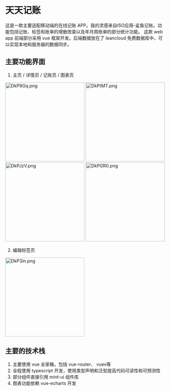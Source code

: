 # 天天记账
这是一款主要适配移动端的在线记账 APP。我的灵感来自ISO应用-鲨鱼记账。功能包括记账、标签和账单的增删改查以及年月周账单的部分统计功能。
这款 web app 前端部分采用 vue 框架开发。后端数据放在了 leancloud 免费数据库中，可以实现本地和服务器的数据同步。

## 主要功能界面

1. 主页 / 详情页 / 记账页 / 图表页

<a href="https://imgchr.com/i/DkP8Gq"><img src="https://s3.ax1x.com/2020/11/16/DkP8Gq.png" alt="DkP8Gq.png" border="0" width="250px"></a>
<a href="https://imgchr.com/i/DkPtMT"><img src="https://s3.ax1x.com/2020/11/16/DkPtMT.png" alt="DkPtMT.png" border="0" width="250px"></a>
<br>
<a href="https://imgchr.com/i/DkPJzV"><img src="https://s3.ax1x.com/2020/11/16/DkPJzV.png" alt="DkPJzV.png" border="0" width="250px"></a>
<a href="https://imgchr.com/i/DkPGR0"><img src="https://s3.ax1x.com/2020/11/16/DkPGR0.png" alt="DkPGR0.png" border="0" width="250px"></a>
<br>

2. 编辑标签页

<a href="https://imgchr.com/i/DkP3in"><img src="https://s3.ax1x.com/2020/11/16/DkP3in.png" alt="DkP3in.png" border="0" width="250px"></a>



## 主要的技术栈

1. 主要使用 vue 全家桶，包括 vue-router、 vuex等
2. 全程使用 typescript 开发，使用类型声明和泛型提高代码可读性和可预测性
3. 部分组件直接引用 mint-ui 组件库
4. 图表功能依赖 vue-echarts 开发


